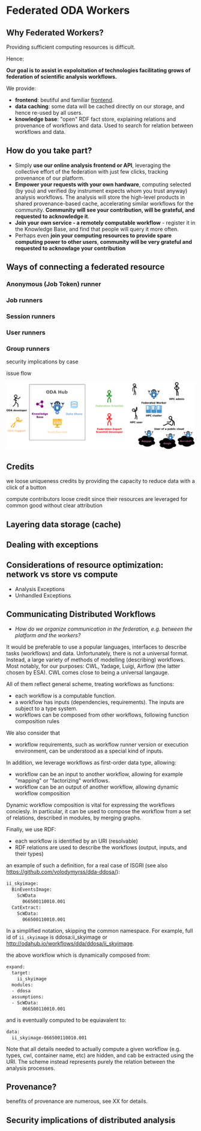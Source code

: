 # Federated ODA Workers

## Why Federated Workers?

Providing sufficient computing resources is difficult.

Hence:

**Our goal is to assist in expoloitation of technologies facilitating grows of federation of scientific analysis workflows.**

We provide:

* **frontend**: beutiful and familiar [frontend](https://www.astro.unige.ch/cdci/astrooda_/).
* **data caching**: some data will be cached directly on our storage, and hence re-used by all users.
* **knowledge base**: "open" RDF fact store, explaining relations and provenance of workflows and data. Used to search for relation between workflows and data.

## How do you take part?

* Simply **use our online analysis frontend or API**, leveraging the collective effort of the federation with just few clicks, tracking provenance of our platform.
* **Empower your requests with your own hardware**, computing selected (by you) and verified (by instrument expects whom you trust anyway) analysis workflows. The analysis will store the high-level products in shared provenance-based cache, accelerating similar workflows for the community. **Community will see your contribution, will be grateful, and requested to acknowledge it**.
* **Join your own service - a remotely computable workflow** - register it in the Knowledge Base, and find that people will query it more often.
* Perhaps even **join your computing resources to provide spare computing power to other users**, **community will be very grateful and requested to acknowlage your contribution**

## Ways of connecting a federated resource

### Anonymous (Job Token) runner

### Job runners

### Session runners

### User runners

### Group runners

security implications by case

issue flow

![Diagram](Diagram.png)


## Credits

we loose uniqueness credits by providing the capacity to reduce data with a click of a button

compute contributors loose credit since their resources are leveraged for common good without clear attribution

## Layering data storage (cache)

## Dealing with exceptions

## Considerations of resource optimization: network vs store vs compute

* Analysis Exceptions
* Unhandled Exceptions
## Communicating Distributed Workflows

* *How do we organize communication in the federation, e.g. between the platform and the workers?*

It would be preferable to use a popular languages, interfaces to describe tasks (workflows) and data.  Unfortunately, there is not a universal format. 
Instead, a large variety of methods of modelling (describing) workflows. Most notably, for our purposes: CWL, Yadage, Luigi, Airflow (the latter chosen by ESA).
CWL comes close to being a universal langauge.

All of them reflect general scheme, treating workflows as functions:

* each workflow is a computable function. 
* a workflow has inputs (dependencies, requirements). The inputs are subject to a type system. 
* workflows can be composed from other workflows, following function composition rules

We also consider that

* workflow requirements, such as workflow runner version or execution environment, can be understood as a special kind of inputs.

In addition, we leverage workflows as first-order data type, allowing:

* workflow can be an input to another workflow, allowing for example "mapping" or "factorizing" workflows.
* workflow can be an output of another workflow, allowing dynamic workflow composition

Dynamic workflow composition is vital for expressing the workflows conciesly. In particular, it can be used to compose the workflow from a set of relations, described in modules, by merging graphs. 

Finally, we use RDF:

* each workflow is identified by an URI (resolvable)
* RDF relations are used to describe the workflows (output, inputs, and their types)

an example of such a definition, for a real case of ISGRI (see also https://github.com/volodymyrss/dda-ddosa/):

```
ii_skyimage:
  BinEventsImage:
    ScWData
      066500110010.001  
  CatExtract:
    ScWData:
      066500110010.001  
```
In a simplified notation, skipping the common namespace. For example, full id of `ii_skyimage` is ddosa:ii_skyimage or http://odahub.io/workflows/dda/ddosa/ii_skyimage. 

the above workflow which is dynamically composed from:

```
expand:
  target:
    ii_skyimage
  modules:  
  - ddosa
  assumptions:
  - ScWData:
      066500110010.001  
```

and is eventually computed to be equiavalent to:

```
data:
  ii_skyimage-066500110010.001
```

Note that all details needed to actually compute a given workflow (e.g. types, cwl, container name, etc) are hidden, and cab be extracted using the URI. The scheme instead represents purely the relation between the analysis processes.



## Provenance?

benefits of provenance are numerous, see XX for details.


## Security implications of distributed analysis
